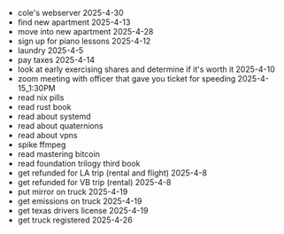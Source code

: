 - cole's webserver 2025-4-30
- find new apartment 2025-4-13
- move into new apartment 2025-4-28
- sign up for piano lessons 2025-4-12
- laundry 2025-4-5
- pay taxes 2025-4-14
- look at early exercising shares and determine if it's worth it 2025-4-10
- zoom meeting with officer that gave you ticket for speeding 2025-4-15_1:30PM
- read nix pills
- read rust book
- read about systemd
- read about quaternions
- read about vpns
- spike ffmpeg
- read mastering bitcoin
- read foundation trilogy third book
- get refunded for LA trip (rental and flight) 2025-4-8
- get refunded for VB trip (rental) 2025-4-8
- put mirror on truck 2025-4-19
- get emissions on truck 2025-4-19 
- get texas drivers license 2025-4-19 
- get truck registered 2025-4-26
